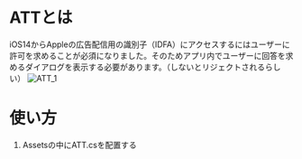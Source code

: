 # ATTとは

iOS14からAppleの広告配信用の識別子（IDFA）にアクセスするにはユーザーに許可を求めることが必須になりました。そのためアプリ内でユーザーに回答を求めるダイアログを表示する必要があります。（しないとリジェクトされるらしい）
![ATT_1](https://user-images.githubusercontent.com/26345138/135487106-2026ae04-067b-4d66-902c-1d19ea44570c.png)
# 使い方
1. Assetsの中にATT.csを配置する
